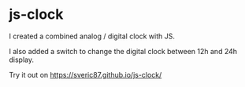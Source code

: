 # js-clock

I created a combined analog / digital clock with JS.

I also added a switch to change the digital clock between 12h and 24h display.

Try it out on
https://sveric87.github.io/js-clock/
